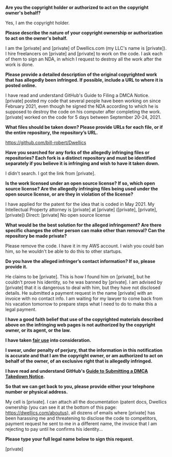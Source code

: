 **Are you the copyright holder or authorized to act on the copyright owner's behalf?**

Yes, I am the copyright holder.

**Please describe the nature of your copyright ownership or authorization to act on the owner's behalf.**

I am the [private] and [private] of Dwellics.com (my LLC's name is [private]). I hire freelancers on [private] and [private] to work on the code. I ask each of them to sign an NDA, in which I request to destroy all the work after the work is done.

**Please provide a detailed description of the original copyrighted work that has allegedly been infringed. If possible, include a URL to where it is posted online.**

I have read and understand GitHub's Guide to Filing a DMCA Notice.  
[private] posted my code that several people have been working on since February 2021, even though he signed the NDA according to which he is supposed to destroy the code on his computer after completing the work. [private] worked on the code for 5 days between September 20-24, 2021.

**What files should be taken down? Please provide URLs for each file, or if the entire repository, the repository’s URL.**

https://github.com/bill-robert/Dwellics

**Have you searched for any forks of the allegedly infringing files or repositories? Each fork is a distinct repository and must be identified separately if you believe it is infringing and wish to have it taken down.**

I didn't search. I got the link from [private].

**Is the work licensed under an open source license? If so, which open source license? Are the allegedly infringing files being used under the open source license, or are they in violation of the license?**

I have applied for the patent for the idea that is coded in May 2021. My Intellectual Property attorney is [private] at [private] ([private], [private], [private]) Direct: [private]
No open source license

**What would be the best solution for the alleged infringement? Are there specific changes the other person can make other than removal? Can the repository be made private?**

Please remove the code. I have it in my AWS account. I wish you could ban him, so he wouldn't be able to do this to other startups.

**Do you have the alleged infringer’s contact information? If so, please provide it.**

He claims to be [private]. This is how I found him on [private], but he couldn't prove his identity, so he was banned by [private]. I am advised by [private] that it is dangerous to deal with him, but they have not disclosed details. He submitted a payment request in the name [private] with an invoice with no contact info. I am waiting for my lawyer to come back from his vacation tomorrow to prepare steps what I need to do to make this a legal payment.

**I have a good faith belief that use of the copyrighted materials described above on the infringing web pages is not authorized by the copyright owner, or its agent, or the law.**

**I have taken <a href="https://www.lumendatabase.org/topics/22">fair use</a> into consideration.**

**I swear, under penalty of perjury, that the information in this notification is accurate and that I am the copyright owner, or am authorized to act on behalf of the owner, of an exclusive right that is allegedly infringed.**

**I have read and understand GitHub's <a href="https://docs.github.com/articles/guide-to-submitting-a-dmca-takedown-notice/">Guide to Submitting a DMCA Takedown Notice</a>.**

**So that we can get back to you, please provide either your telephone number or physical address.**

My cell is [private]. I can attach all the documentation (patent docs, Dwellics ownership (you can see it at the bottom of this page: https://dwellics.com/aboutus), all dozens of emails where [private] has been harassing me and threatening to disclose the code to competitors, payment request he sent to me in a different name, the invoice that I am rejecting to pay until he confirms his identity...

**Please type your full legal name below to sign this request.**

[private]
